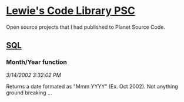 # [Lewie's Code Library PSC](../../README.md)

Open source projects that I had published to Planet Source Code.

## [SQL](../README.md)

### Month/Year function

*3/14/2002 3:32:02 PM*

Returns a date formated as "Mmm YYYY" (Ex. Oct 2002). Not anything ground breaking ...


